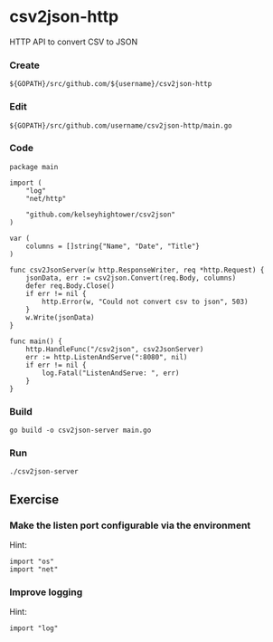# csv2json-http

HTTP API to convert CSV to JSON

### Create

    ${GOPATH}/src/github.com/${username}/csv2json-http

### Edit

    ${GOPATH}/src/github.com/username/csv2json-http/main.go

### Code

	package main

	import (
		"log"
		"net/http"

		"github.com/kelseyhightower/csv2json"
	)

	var (
		columns = []string{"Name", "Date", "Title"}
	)

	func csv2JsonServer(w http.ResponseWriter, req *http.Request) {
		jsonData, err := csv2json.Convert(req.Body, columns)
		defer req.Body.Close()
		if err != nil {
			http.Error(w, "Could not convert csv to json", 503)
		}
		w.Write(jsonData)
	}

	func main() {
		http.HandleFunc("/csv2json", csv2JsonServer)
		err := http.ListenAndServe(":8080", nil)
		if err != nil {
			log.Fatal("ListenAndServe: ", err)
		}
	}

### Build

    go build -o csv2json-server main.go

### Run

    ./csv2json-server


## Exercise

### Make the listen port configurable via the environment

Hint:

    import "os"
    import "net"

### Improve logging

Hint:

    import "log"
